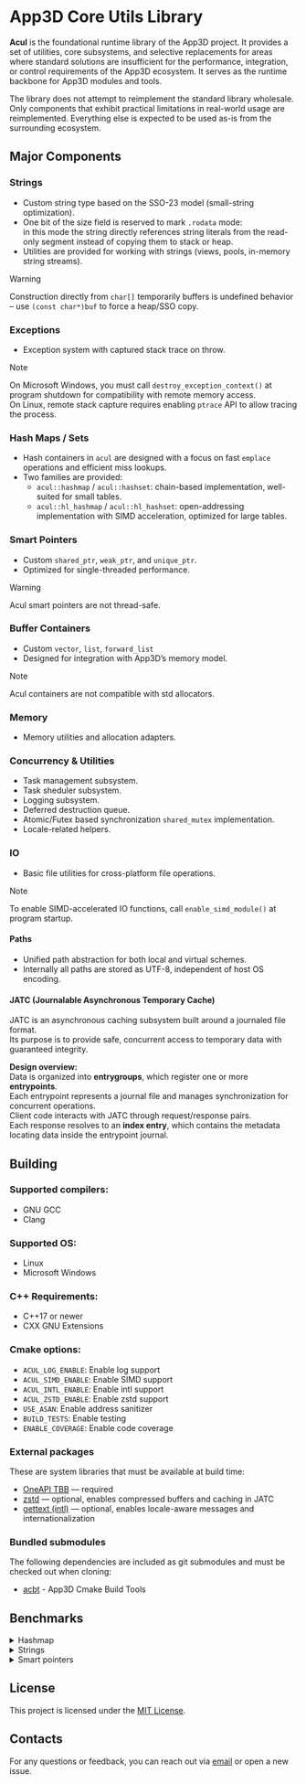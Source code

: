 # App3D Core Utils Library

**Acul** is the foundational runtime library of the App3D project.
It provides a set of utilities, core subsystems, and selective replacements for areas where standard solutions are insufficient for the performance, integration, or control requirements of the App3D ecosystem.
It serves as the runtime backbone for App3D modules and tools.

The library does not attempt to reimplement the standard library wholesale.
Only components that exhibit practical limitations in real-world usage are reimplemented.
Everything else is expected to be used as-is from the surrounding ecosystem.

## Major Components

### Strings
- Custom string type based on the SSO-23 model (small-string optimization).  
- One bit of the size field is reserved to mark `.rodata` mode:  
  in this mode the string directly references string literals from the read-only segment instead of copying them to stack or heap.  
- Utilities are provided for working with strings (views, pools, in-memory string streams).

> [!WARNING]
> Construction directly from `char[]` temporarily buffers is undefined behavior – use `(const char*)buf` to force a heap/SSO copy.

### Exceptions
- Exception system with captured stack trace on throw.

> [!NOTE]
> On Microsoft Windows, you must call `destroy_exception_context()` at program shutdown for compatibility with remote memory access.  
> On Linux, remote stack capture requires enabling `ptrace` API to allow tracing the process.

### Hash Maps / Sets
- Hash containers in `acul` are designed with a focus on fast `emplace` operations and efficient miss lookups.
- Two families are provided:
  - `acul::hashmap` / `acul::hashset`: chain-based implementation, well-suited for small tables.  
  - `acul::hl_hashmap` / `acul::hl_hashset`: open-addressing implementation with SIMD acceleration, optimized for large tables.

### Smart Pointers
- Custom `shared_ptr`, `weak_ptr`, and `unique_ptr`.  
- Optimized for single-threaded performance.

> [!WARNING]
> Acul smart pointers are not thread-safe.

### Buffer Containers
- Custom `vector`, `list`, `forward_list`  
- Designed for integration with App3D’s memory model.

> [!NOTE]
> Acul containers are not compatible with std allocators.

### Memory
- Memory utilities and allocation adapters.

### Concurrency & Utilities
- Task management subsystem.
- Task sheduler subsystem.
- Logging subsystem.
- Deferred destruction queue.
- Atomic/Futex based synchronization `shared_mutex` implementation.
- Locale-related helpers.

### IO
- Basic file utilities for cross-platform file operations.  

> [!NOTE]
> To enable SIMD-accelerated IO functions, call `enable_simd_module()` at program startup.

#### Paths
- Unified path abstraction for both local and virtual schemes.  
- Internally all paths are stored as UTF-8, independent of host OS encoding.

#### JATC (Journalable Asynchronous Temporary Cache)
JATC is an asynchronous caching subsystem built around a journaled file format.  
Its purpose is to provide safe, concurrent access to temporary data with guaranteed integrity.  

**Design overview:**\
Data is organized into **entrygroups**, which register one or more **entrypoints**.  
Each entrypoint represents a journal file and manages synchronization for concurrent operations.  
Client code interacts with JATC through request/response pairs.  
Each response resolves to an **index entry**, which contains the metadata locating data inside the entrypoint journal.

## Building

### Supported compilers:
- GNU GCC
- Clang

### Supported OS:
- Linux
- Microsoft Windows


### C++ Requirements:
- C++17 or newer
- CXX GNU Extensions

### Cmake options:
- `ACUL_LOG_ENABLE`: Enable log support
- `ACUL_SIMD_ENABLE`: Enable SIMD support
- `ACUL_INTL_ENABLE`: Enable intl support
- `ACUL_ZSTD_ENABLE`: Enable zstd support
- `USE_ASAN`: Enable address sanitizer
- `BUILD_TESTS`: Enable testing
- `ENABLE_COVERAGE`: Enable code coverage

### External packages
These are system libraries that must be available at build time:

- [OneAPI TBB](https://github.com/oneapi-src/oneTBB) — required
- [zstd](https://github.com/facebook/zstd) — optional, enables compressed buffers and caching in JATC
- [gettext (intl)](https://www.gnu.org/software/gettext/) — optional, enables locale-aware messages and internationalization

### Bundled submodules
The following dependencies are included as git submodules and must be checked out when cloning:

- [acbt](https://github.com/app3d-public/acbt) - App3D Cmake Build Tools

## Benchmarks
<details>
<summary>Hashmap</summary>

<details>
<summary>Insert</summary>

## Insert — uint64_t (1000)

| Hashmap             | bw_gib_s | cps_avg  | cps_max  | cps_min  |
|---------------------|----------|----------|----------|----------|
| acul::hashmap       | 2.94646  | 263.644M | 277.666M | 248.906M |
| acul::hl_hashmap    | 1.92429  | 172.183M | 175.886M | 166.080M |
| emhash5             | 1.33734  | 119.663M | 123.837M | 114.488M |
| emhash7             | 1.54249  | 138.020M | 141.014M | 135.634M |
| absl::flat_hash_map | 1.07026  | 95.7653M | 99.1258M | 91.5078M |
| llvm::DenseMap      | 1.31555  | 117.713M | 121.598M | 110.421M |
| std::unordered_map  | 0.43690  | 39.0931M | 40.0286M | 37.8366M |


## Insert — uint64_t (1,000,000)

| Hashmap             | bw_gib_s | cps_avg  | cps_max  | cps_min  |
|---------------------|----------|----------|----------|----------|
| acul::hashmap       | 0.343693 | 30.7532M | 32.4665M | 28.9412M |
| acul::hl_hashmap    | 0.576819 | 51.6128M | 53.241M  | 47.7161M |
| emhash5             | 0.339040 | 30.3368M | 31.0223M | 29.4363M |
| emhash7             | 0.405489 | 36.2826M | 38.2325M | 34.0677M |
| absl::flat_hash_map | 0.452130 | 40.4559M | 41.2923M | 39.3651M |
| llvm::DenseMap      | 0.242297 | 21.6804M | 22.0758M | 21.3965M |
| std::unordered_map  | 0.047743 | 4.272M   | 4.45734M | 4.11847M |

---

## Insert — Vec3f (1000)

| Hashmap             | bw_gib_s | cps_avg  | cps_max  | cps_min  |
|---------------------|----------|----------|----------|----------|
| acul::hashmap       | 0.195229 | 13.1016M | 13.4878M | 11.990M  |
| acul::hl_hashmap    | 1.79292  | 120.321M | 124.084M | 112.476M |
| emhash5             | 0.082887 | 5.56246M | 5.83773M | 5.25495M |
| emhash7             | 0.093074 | 6.24614M | 6.411M   | 6.01508M |
| absl::flat_hash_map | 0.939135 | 63.0243M | 64.7377M | 60.5535M |
| llvm::DenseMap      | 0.035392 | 2.3751M  | 2.44986M | 2.31168M |
| std::unordered_map  | 0.417821 | 28.0395M | 28.9776M | 26.7587M |

## Insert — Vec3f (1,000,000)

| Hashmap             | bw_gib_s | cps_avg  | cps_max  | cps_min  |
|---------------------|----------|----------|----------|----------|
| acul::hashmap       | 0.196161 | 13.1642M | 13.4137M | 12.8226M |
| acul::hl_hashmap    | 0.587755 | 39.4436M | 41.6542M | 38.0788M |
| emhash5             | 0.187300 | 12.5695M | 12.8546M | 11.9167M |
| emhash7             | 0.228832 | 15.3566M | 16.0243M | 14.4343M |
| absl::flat_hash_map | 0.483233 | 32.4292M | 33.7741M | 31.1822M |
| llvm::DenseMap      | 0.152944 | 10.2639M | 10.4822M | 9.48688M |
| std::unordered_map  | 0.042344 | 2.84163M | 2.85236M | 2.83098M |

---

## Insert — string (1000)

| Hashmap             | bw_gib_s | cps_avg  | cps_max  | cps_min  |
|---------------------|----------|----------|----------|----------|
| acul::hashmap       | 0.838758 | 45.0305M | 46.6957M | 43.7994M |
| acul::hl_hashmap    | 1.00839  | 54.1374M | 55.0377M | 52.2687M |
| emhash5             | 0.648140 | 34.7968M | 36.0312M | 32.6773M |
| emhash7             | 0.739815 | 39.7185M | 41.6289M | 37.6662M |
| absl::flat_hash_map | 0.763108 | 40.969M  | 43.2287M | 38.4338M |
| llvm::DenseMap      | 0.365495 | 19.6224M | 20.5715M | 18.6592M |
| std::unordered_map  | 0.440757 | 23.663M  | 24.7574M | 22.0749M |

## Insert — string (1,000,000)

| Hashmap             | bw_gib_s | cps_avg  | cps_max  | cps_min  |
|---------------------|----------|----------|----------|----------|
| acul::hashmap       | 0.143539 | 7.7062M  | 7.98828M | 7.50737M |
| acul::hl_hashmap    | 0.315190 | 16.9216M | 17.6727M | 16.4135M |
| emhash5             | 0.149963 | 8.05109M | 8.17995M | 7.94236M |
| emhash7             | 0.171496 | 9.20712M | 9.51238M | 8.79068M |
| absl::flat_hash_map | 0.276972 | 14.8698M | 14.9895M | 14.6368M |
| llvm::DenseMap      | 0.117099 | 6.28668M | 6.53355M | 6.00563M |
| std::unordered_map  | 0.040382 | 2.16802M | 2.24583M | 2.09541M |

---
</details>
<details>
<summary>Find</summary>

## Find — uint64_t (1000, hit)

| Hashmap             | bw_gib_s | cps_avg  | cps_max  | cps_min  |
|---------------------|----------|----------|----------|----------|
| acul::hashmap       | 12.5911  | 1.68995G | 1.71221G | 1.65502G |
| acul::hl_hashmap    | 6.62438  | 889.109M | 901.401M | 863.737M |
| emhash5             | 11.1025  | 1.49015G | 1.52325G | 1.45851G |
| emhash7             | 9.17184  | 1.23102G | 1.25339G | 1.21546G |
| absl::flat_hash_map | 4.83677  | 649.180M | 652.459M | 645.784M |
| llvm::DenseMap      | 9.18477  | 1.23276G | 1.24920G | 1.20536G |
| std::unordered_map  | 7.53655  | 1.01154G | 1.02939G | 989.658M |

## Find — uint64_t (1000, miss)

| Hashmap             | bw_gib_s | cps_avg  | cps_max  | cps_min  |
|---------------------|----------|----------|----------|----------|
| acul::hashmap       | 10.9216  | 1.46588G | 1.50236G | 1.42471G |
| acul::hl_hashmap    | 3.48016  | 467.099M | 474.403M | 460.015M |
| emhash5             | 10.6083  | 1.42383G | 1.45657G | 1.39606G |
| emhash7             | 8.11686  | 1.08943G | 1.10968G | 1.05610G |
| absl::flat_hash_map | 5.41310  | 726.535M | 744.020M | 715.372M |
| llvm::DenseMap      | 4.06431  | 545.502M | 559.407M | 534.731M |
| std::unordered_map  | 2.85736  | 383.508M | 389.855M | 373.857M |

## Find — uint64_t (1,000,000, hit)

| Hashmap             | bw_gib_s | cps_avg  | cps_max  | cps_min  |
|---------------------|----------|----------|----------|----------|
| acul::hashmap       | 1.00087  | 134.334M | 142.424M | 123.551M |
| acul::hl_hashmap    | 0.644642 | 86.5224M | 91.2183M | 81.8194M |
| emhash5             | 1.27921  | 171.693M | 179.076M | 158.972M |
| emhash7             | 1.17759  | 158.054M | 168.788M | 149.946M |
| absl::flat_hash_map | 0.565126 | 75.850M  | 76.9681M | 74.3296M |
| llvm::DenseMap      | 0.576483 | 77.3743M | 82.2843M | 74.4492M |
| std::unordered_map  | 0.364425 | 48.9122M | 54.4363M | 43.926M  |

## Find — uint64_t (1,000,000, miss)

| Hashmap             | bw_gib_s | cps_avg  | cps_max  | cps_min  |
|---------------------|----------|----------|----------|----------|
| acul::hashmap       | 0.945105 | 126.850M | 135.264M | 115.908M |
| acul::hl_hashmap    | 2.02735  | 272.107M | 279.761M | 258.103M |
| emhash5             | 1.17645  | 157.900M | 174.292M | 149.044M |
| emhash7             | 1.02735  | 137.888M | 145.344M | 129.883M |
| absl::flat_hash_map | 1.24731  | 167.411M | 172.084M | 160.212M |
| llvm::DenseMap      | 0.349273 | 46.8786M | 48.2111M | 45.1401M |
| std::unordered_map  | 0.194280 | 26.0758M | 27.0187M | 24.0109M |

---

## Find — Vec3f (1000, hit)

| Hashmap             | bw_gib_s | cps_avg  | cps_max  | cps_min  |
|---------------------|----------|----------|----------|----------|
| acul::hashmap       | 0.171985 | 15.389M  | 15.9047M | 14.9843M |
| acul::hl_hashmap    | 1.95442  | 174.878M | 179.957M | 167.683M |
| emhash5             | 0.106111 | 9.49466M | 9.98088M | 9.20181M |
| emhash7             | 0.128196 | 11.4707M | 11.7479M | 11.214M  |
| absl::flat_hash_map | 2.25025  | 201.349M | 204.363M | 198.589M |
| llvm::DenseMap      | 0.226538 | 20.2703M | 20.46M   | 19.9775M |
| std::unordered_map  | 1.89947  | 169.961M | 172.542M | 166.020M |

## Find — Vec3f (1000, miss)

| Hashmap             | bw_gib_s | cps_avg  | cps_max  | cps_min  |
|---------------------|----------|----------|----------|----------|
| acul::hashmap       | 0.090040 | 8.05665M | 8.27446M | 7.73294M |
| acul::hl_hashmap    | 2.31809  | 207.420M | 212.883M | 202.126M |
| emhash5             | 0.057740 | 5.16649M | 5.33166M | 4.98813M |
| emhash7             | 0.068186 | 6.10114M | 6.27717M | 5.91675M |
| absl::flat_hash_map | 2.68678  | 240.409M | 246.244M | 235.382M |
| llvm::DenseMap      | 0.113799 | 10.1826M | 10.2435M | 9.97735M |
| std::unordered_map  | 1.95935  | 175.320M | 177.842M | 171.410M |

## Find — Vec3f (1,000,000, hit)

| Hashmap             | bw_gib_s | cps_avg  | cps_max  | cps_min  |
|---------------------|----------|----------|----------|----------|
| acul::hashmap       | 0.387484 | 34.6715M | 36.343M  | 33.3249M |
| acul::hl_hashmap    | 0.374499 | 33.5096M | 35.3144M | 31.6508M |
| emhash5             | 0.414750 | 37.1112M | 38.4369M | 35.764M  |
| emhash7             | 0.402130 | 35.982M  | 38.3155M | 33.6129M |
| absl::flat_hash_map | 0.410638 | 36.7433M | 37.7827M | 35.0378M |
| llvm::DenseMap      | 0.331850 | 29.6935M | 30.6466M | 27.6626M |
| std::unordered_map  | 0.147668 | 13.2131M | 13.6101M | 12.9506M |

## Find — Vec3f (1,000,000, miss)

| Hashmap             | bw_gib_s | cps_avg  | cps_max  | cps_min  |
|---------------------|----------|----------|----------|----------|
| acul::hashmap       | 0.430985 | 38.5639M | 40.5238M | 36.360M  |
| acul::hl_hashmap    | 1.52771  | 136.698M | 145.250M | 128.128M |
| emhash5             | 0.375224 | 33.5745M | 35.1203M | 32.158M  |
| emhash7             | 0.416812 | 37.2957M | 38.299M  | 36.2183M |
| absl::flat_hash_map | 1.04106  | 93.1529M | 96.9265M | 87.9636M |
| llvm::DenseMap      | 0.232838 | 20.834M  | 21.7135M | 19.4907M |
| std::unordered_map  | 0.100518 | 8.99421M | 9.50735M | 8.33036M |

---

## Find — string (1000, hit)

| Hashmap             | bw_gib_s | cps_avg  | cps_max  | cps_min  |
|---------------------|----------|----------|----------|----------|
| acul::hashmap       | 1.13576  | 76.2193M | 77.8665M | 72.3386M |
| acul::hl_hashmap    | 0.847846 | 56.898M  | 66.8375M | 36.719M  |
| emhash5             | 0.960348 | 64.4479M | 83.0579M | 46.8189M |
| emhash7             | 0.953039 | 63.9574M | 70.405M  | 56.4983M |
| absl::flat_hash_map | 1.09509  | 73.490M  | 75.397M  | 71.3716M |
| llvm::DenseMap      | 1.01780  | 68.3033M | 69.7565M | 66.6861M |
| std::unordered_map  | 0.866838 | 58.1725M | 59.218M  | 57.4211M |

## Find — string (1000, miss)

| Hashmap             | bw_gib_s | cps_avg  | cps_max  | cps_min  |
|---------------------|----------|----------|----------|----------|
| acul::hashmap       | 2.27574  | 152.723M | 157.386M | 142.096M |
| acul::hl_hashmap    | 1.80512  | 121.140M | 142.458M | 109.037M |
| emhash5             | 1.62830  | 109.273M | 120.377M | 92.986M  |
| emhash7             | 2.29587  | 154.073M | 168.833M | 121.402M |
| absl::flat_hash_map | 2.42610  | 162.813M | 166.633M | 157.983M |
| llvm::DenseMap      | 1.01854  | 68.3534M | 70.053M  | 66.4477M |
| std::unordered_map  | 1.55302  | 104.222M | 109.227M | 100.026M |

## Find — string (1,000,000, hit)

| Hashmap             | bw_gib_s | cps_avg  | cps_max  | cps_min  |
|---------------------|----------|----------|----------|----------|
| acul::hashmap       | 0.182832 | 12.2696M | 12.4732M | 12.023M  |
| acul::hl_hashmap    | 0.203311 | 13.644M  | 13.9769M | 13.2483M |
| emhash5             | 0.198450 | 13.3178M | 14.1071M | 12.1108M |
| emhash7             | 0.189894 | 12.7436M | 13.2491M | 12.3515M |
| absl::flat_hash_map | 0.186696 | 12.529M  | 13.0208M | 12.2448M |
| llvm::DenseMap      | 0.216106 | 14.5026M | 15.0082M | 13.9342M |
| std::unordered_map  | 0.080572 | 5.40713M | 5.75022M | 4.96095M |

## Find — string (1,000,000, miss)

| Hashmap             | bw_gib_s | cps_avg  | cps_max  | cps_min  |
|---------------------|----------|----------|----------|----------|
| acul::hashmap       | 0.314863 | 21.1301M | 22.8659M | 16.5495M |
| acul::hl_hashmap    | 1.10761  | 74.3304M | 88.8837M | 67.1685M |
| emhash5             | 0.255933 | 17.1754M | 18.1494M | 16.1298M |
| emhash7             | 0.401819 | 26.9656M | 28.6228M | 24.9891M |
| absl::flat_hash_map | 0.780933 | 52.4075M | 57.142M  | 47.2008M |
| llvm::DenseMap      | 0.177993 | 11.9449M | 12.3187M | 11.3449M |
| std::unordered_map  | 0.111028 | 7.45098M | 7.89688M | 7.17646M |

</details>

<details>
<summary>Erase</summary>

## Erase Half — uint64_t (1000)

| Hashmap             | bw_gib_s | cps_avg  | cps_max  | cps_min  |
|---------------------|----------|----------|----------|----------|
| acul::hashmap       | 8.93403  | 1.19911G | 1.21570G | 1.17875G |
| acul::hl_hashmap    | 3.53921  | 475.025M | 478.018M | 469.827M |
| emhash5             | 7.59986  | 1.02004G | 1.03859G | 1.00666G |
| emhash7             | 5.71407  | 766.929M | 786.488M | 727.032M |
| absl::flat_hash_map | 1.68743  | 226.483M | 234.158M | 211.653M |
| llvm::DenseMap      | 4.93010  | 661.707M | 667.039M | 646.517M |
| std::unordered_map  | 0.565683 | 75.9247M | 77.3508M | 73.8087M |

## Erase Half — uint64_t (1,000,000)

| Hashmap             | bw_gib_s | cps_avg  | cps_max  | cps_min  |
|---------------------|----------|----------|----------|----------|
| acul::hashmap       | 2.32624  | 312.223M | 318.967M | 305.259M |
| acul::hl_hashmap    | 0.444151 | 59.613M  | 62.3607M | 57.2212M |
| emhash5             | 2.89555  | 388.634M | 407.696M | 348.314M |
| emhash7             | 2.63583  | 353.776M | 372.532M | 311.012M |
| absl::flat_hash_map | 0.256263 | 34.3951M | 37.2500M | 32.5980M |
| llvm::DenseMap      | 0.561720 | 75.3927M | 77.8390M | 72.9069M |
| std::unordered_map  | 0.425421 | 57.099M  | 59.0301M | 53.5284M |

## Insert After Erase — uint64_t (1000)

| Hashmap             | bw_gib_s | cps_avg  | cps_max  | cps_min  |
|---------------------|----------|----------|----------|----------|
| acul::hashmap       | 3.36425  | 301.028M | 304.972M | 297.094M |
| acul::hl_hashmap    | 2.11484  | 189.232M | 193.444M | 185.468M |
| emhash5             | 4.48939  | 401.703M | 408.007M | 395.438M |
| emhash7             | 3.47400  | 310.848M | 317.507M | 297.442M |
| absl::flat_hash_map | 3.13967  | 280.933M | 284.706M | 274.646M |
| llvm::DenseMap      | 3.14694  | 281.583M | 283.706M | 279.833M |
| std::unordered_map  | 0.488841 | 43.7408M | 44.2249M | 43.0573M |

## Insert After Erase — uint64_t (1,000,000)

| Hashmap             | bw_gib_s | cps_avg  | cps_max  | cps_min  |
|---------------------|----------|----------|----------|----------|
| acul::hashmap       | 0.490503 | 43.8895M | 45.5478M | 41.8909M |
| acul::hl_hashmap    | 0.728408 | 65.1769M | 67.9737M | 63.4141M |
| emhash5             | 0.445862 | 39.8951M | 43.0712M | 33.7360M |
| emhash7             | 0.753985 | 67.4654M | 71.3366M | 59.8050M |
| absl::flat_hash_map | 0.672781 | 60.1994M | 65.9921M | 53.2326M |
| llvm::DenseMap      | 0.262629 | 23.4997M | 25.4499M | 22.1918M |
| std::unordered_map  | 0.092887 | 8.3114M  | 9.03179M | 7.59683M |

---

## Erase Half — Vec3f (1000)

| Hashmap             | bw_gib_s | cps_avg  | cps_max  | cps_min  |
|---------------------|----------|----------|----------|----------|
| acul::hashmap       | 0.296671 | 26.5457M | 27.1631M | 25.8585M |
| acul::hl_hashmap    | 0.603326 | 53.9847M | 55.6416M | 51.2297M |
| emhash5             | 0.159226 | 14.2473M | 14.7817M | 13.6614M |
| emhash7             | 0.184020 | 16.4658M | 16.9996M | 15.7711M |
| absl::flat_hash_map | 1.39514  | 124.835M | 127.734M | 120.395M |
| llvm::DenseMap      | 0.209791 | 18.7718M | 18.9319M | 18.4311M |
| std::unordered_map  | 0.462846 | 41.4148M | 43.4740M | 37.7660M |

## Erase Half — Vec3f (1,000,000)

| Hashmap             | bw_gib_s | cps_avg  | cps_max  | cps_min  |
|---------------------|----------|----------|----------|----------|
| acul::hashmap       | 0.402966 | 36.0568M | 38.0560M | 33.6532M |
| acul::hl_hashmap    | 0.181766 | 16.2642M | 17.5323M | 15.5002M |
| emhash5             | 0.390382 | 34.9308M | 35.6994M | 33.5959M |
| emhash7             | 0.344669 | 30.8405M | 31.9539M | 29.0560M |
| absl::flat_hash_map | 0.271784 | 24.3188M | 25.8303M | 23.0285M |
| llvm::DenseMap      | 0.374989 | 33.5534M | 36.0077M | 30.5208M |
| std::unordered_map  | 0.045116 | 4.03694M | 4.50932M | 3.61971M |

## Insert After Erase — Vec3f (1000)

| Hashmap             | bw_gib_s | cps_avg  | cps_max  | cps_min  |
|---------------------|----------|----------|----------|----------|
| acul::hashmap       | 0.156603 | 10.5094M | 11.0553M | 10.0246M |
| acul::hl_hashmap    | 2.16637  | 145.383M | 148.389M | 140.897M |
| emhash5             | 0.109599 | 7.35509M | 7.66216M | 6.93951M |
| emhash7             | 0.121816 | 8.17494M | 8.47309M | 7.67952M |
| absl::flat_hash_map | 1.35917  | 91.2122M | 91.9156M | 89.5397M |
| llvm::DenseMap      | 0.018658 | 1.25215M | 1.29136M | 1.22089M |
| std::unordered_map  | 0.502502 | 33.7224M | 36.3221M | 28.859M  |

## Insert After Erase — Vec3f (1,000,000)

| Hashmap             | bw_gib_s | cps_avg  | cps_max  | cps_min  |
|---------------------|----------|----------|----------|----------|
| acul::hashmap       | 0.410029 | 27.5166M | 28.9565M | 26.4580M |
| acul::hl_hashmap    | 0.875471 | 58.7519M | 62.2936M | 54.8792M |
| emhash5             | 0.344639 | 23.1283M | 24.4520M | 21.9330M |
| emhash7             | 0.445583 | 29.9026M | 31.8279M | 27.3456M |
| absl::flat_hash_map | 0.559015 | 37.5149M | 39.7102M | 35.3726M |
| llvm::DenseMap      | 0.144491 | 9.69660M | 10.6944M | 8.98414M |
| std::unordered_map  | 0.068740 | 4.61308M | 4.97939M | 3.97595M |

---

## Erase Half — string (1000)

| Hashmap             | bw_gib_s | cps_avg  | cps_max  | cps_min  |
|---------------------|----------|----------|----------|----------|
| acul::hashmap       | 1.01808  | 68.3221M | 69.7398M | 65.8549M |
| acul::hl_hashmap    | 0.820832 | 55.0851M | 56.1210M | 52.6491M |
| emhash5             | 1.04895  | 70.3941M | 71.4536M | 69.2776M |
| emhash7             | 0.976294 | 65.5180M | 66.6616M | 64.4395M |
| absl::flat_hash_map | 0.939424 | 63.0437M | 64.1031M | 61.8980M |
| llvm::DenseMap      | 0.910164 | 61.0800M | 61.7233M | 60.0393M |
| std::unordered_map  | 0.413292 | 27.7356M | 28.1040M | 27.3404M |

## Erase Half — string (1,000,000)

| Hashmap             | bw_gib_s | cps_avg  | cps_max  | cps_min  |
|---------------------|----------|----------|----------|----------|
| acul::hashmap       | 0.176480 | 11.8433M | 12.0920M | 11.2501M |
| acul::hl_hashmap    | 0.141808 | 9.51659M | 9.83885M | 9.31595M |
| emhash5             | 0.216573 | 14.5340M | 15.0134M | 13.9885M |
| emhash7             | 0.211181 | 14.1721M | 14.9002M | 13.5825M |
| absl::flat_hash_map | 0.176986 | 11.8774M | 12.4839M | 11.5664M |
| llvm::DenseMap      | 0.193595 | 12.9919M | 13.9689M | 12.4741M |
| std::unordered_map  | 0.043874 | 2.94430M | 3.18115M | 2.74716M |

## Insert After Erase — string (1000)

| Hashmap             | bw_gib_s | cps_avg  | cps_max  | cps_min  |
|---------------------|----------|----------|----------|----------|
| acul::hashmap       | 1.70394  | 91.4797M | 93.2526M | 88.8589M |
| acul::hl_hashmap    | 1.92981  | 103.606M | 105.618M | 100.614M |
| emhash5             | 1.66536  | 89.4085M | 91.4017M | 87.9188M |
| emhash7             | 1.79464  | 96.3489M | 98.6043M | 92.5469M |
| absl::flat_hash_map | 1.52263  | 81.7458M | 82.6812M | 80.3752M |
| llvm::DenseMap      | 0.598877 | 32.1520M | 33.0258M | 31.3292M |
| std::unordered_map  | 0.598000 | 32.1049M | 32.6441M | 31.7609M |

## Insert After Erase — string (1,000,000)

| Hashmap             | bw_gib_s | cps_avg  | cps_max  | cps_min  |
|---------------------|----------|----------|----------|----------|
| acul::hashmap       | 0.352805 | 18.9411M | 19.5668M | 17.1480M |
| acul::hl_hashmap    | 0.649654 | 34.8780M | 36.0803M | 33.4353M |
| emhash5             | 0.307416 | 16.5043M | 16.9736M | 16.1583M |
| emhash7             | 0.405493 | 21.7697M | 22.5120M | 20.8813M |
| absl::flat_hash_map | 0.340495 | 18.2802M | 18.7296M | 17.1687M |
| llvm::DenseMap      | 0.149857 | 8.04539M | 8.28528M | 7.76880M |
| std::unordered_map  | 0.056299 | 3.02255M | 3.09709M | 2.94148M |


</details>

<details>
<summary>Iterate</summary>

# Benchmarks — Iterate

## Iterate — uint64_t (1000)

| Hashmap             | bw_gib_s | cps_avg  | cps_max  | cps_min  |
|---------------------|----------|----------|----------|----------|
| acul::hashmap       | 9.29801  | 831.972M | 858.478M | 763.137M |
| acul::hl_hashmap    | 9.63520  | 862.143M | 993.769M | 701.796M |
| emhash5             | 13.7355  | 1.22904G | 1.24136G | 1.21586G |
| emhash7             | 11.3727  | 1.01761G | 1.04300G | 1.00443G |
| absl::flat_hash_map | 2.45518  | 219.685M | 223.843M | 210.435M |
| llvm::DenseMap      | 9.12567  | 816.551M | 830.813M | 802.694M |
| std::unordered_map  | 4.47959  | 400.827M | 406.919M | 396.066M |

## Iterate — uint64_t (1,000,000)

| Hashmap             | bw_gib_s | cps_avg  | cps_max  | cps_min  |
|---------------------|----------|----------|----------|----------|
| acul::hashmap       | 5.52692  | 494.540M | 587.134M | 409.694M |
| acul::hl_hashmap    | 4.92272  | 440.478M | 447.209M | 428.075M |
| emhash5             | 6.63045  | 593.283M | 606.548M | 574.770M |
| emhash7             | 8.02296  | 717.883M | 763.676M | 676.548M |
| absl::flat_hash_map | 2.30410  | 206.167M | 217.874M | 195.470M |
| llvm::DenseMap      | 1.51069  | 135.174M | 138.537M | 128.523M |
| std::unordered_map  | 0.218948 | 19.5911M | 21.1293M | 17.5043M |

---

## Iterate — Vec3f (1000)

| Hashmap             | bw_gib_s | cps_avg  | cps_max  | cps_min  |
|---------------------|----------|----------|----------|----------|
| acul::hashmap       | 5.08306  | 341.119M | 347.341M | 336.287M |
| acul::hl_hashmap    | 4.92952  | 330.814M | 342.945M | 320.376M |
| emhash5             | 5.93988  | 398.618M | 407.899M | 382.972M |
| emhash7             | 6.24444  | 419.057M | 423.401M | 414.613M |
| absl::flat_hash_map | 2.89211  | 194.086M | 200.675M | 190.145M |
| llvm::DenseMap      | 3.33345  | 223.704M | 235.496M | 195.153M |
| std::unordered_map  | 5.53936  | 371.740M | 376.559M | 367.322M |

## Iterate — Vec3f (1,000,000)

| Hashmap             | bw_gib_s | cps_avg  | cps_max  | cps_min  |
|---------------------|----------|----------|----------|----------|
| acul::hashmap       | 1.62626  | 109.136M | 112.054M | 105.846M |
| acul::hl_hashmap    | 4.10561  | 275.523M | 283.030M | 270.601M |
| emhash5             | 1.73220  | 116.246M | 119.692M | 111.276M |
| emhash7             | 3.51388  | 235.812M | 244.501M | 227.532M |
| absl::flat_hash_map | 2.58834  | 173.701M | 177.582M | 169.091M |
| llvm::DenseMap      | 1.41618  | 95.0385M | 96.9701M | 92.3917M |
| std::unordered_map  | 0.174838 | 11.7332M | 12.3543M | 11.2887M |

---

## Iterate — string (1000)

| Hashmap             | bw_gib_s | cps_avg  | cps_max  | cps_min  |
|---------------------|----------|----------|----------|----------|
| acul::hashmap       | 5.06590  | 271.973M | 278.129M | 265.313M |
| acul::hl_hashmap    | 5.39955  | 289.886M | 292.947M | 288.033M |
| emhash5             | 5.51887  | 296.292M | 297.937M | 292.965M |
| emhash7             | 6.07441  | 326.117M | 329.708M | 323.980M |
| absl::flat_hash_map | 3.04588  | 163.524M | 164.580M | 161.505M |
| llvm::DenseMap      | 1.90632  | 102.345M | 107.320M | 97.9285M |
| std::unordered_map  | 6.08351  | 326.606M | 329.296M | 323.970M |

## Iterate — string (1,000,000)

| Hashmap             | bw_gib_s | cps_avg  | cps_max  | cps_min  |
|---------------------|----------|----------|----------|----------|
| acul::hashmap       | 1.76515  | 94.7655M | 97.1510M | 92.5181M |
| acul::hl_hashmap    | 2.94966  | 158.358M | 164.427M | 150.003M |
| emhash5             | 1.68022  | 90.2061M | 92.3322M | 88.5058M |
| emhash7             | 2.95758  | 158.784M | 162.631M | 155.076M |
| absl::flat_hash_map | 2.35850  | 126.621M | 131.625M | 121.184M |
| llvm::DenseMap      | 1.34914  | 72.4313M | 75.4745M | 67.8179M |
| std::unordered_map  | 0.195123 | 10.4756M | 11.1243M | 9.34530M |

</details>
</details>

<details>
<summary>Strings</summary>

| Benchmark             | bw_mib_s / GiB | cps_avg  | cps_max  | cps_min  |
|-----------------------|----------------|----------|----------|----------|
| string_construct_acul | 30.546 Gi      | 2.98167G | 3.0625G  | 2.93281G |
| string_construct_std  | 23.513 Gi      | 2.29516G | 2.34601G | 2.26061G |
| string_append_acul    | 88.677 Mi      | 5.81156M | 6.10836M | 5.43557M |
| string_append_std     | 63.459 Mi      | 4.15883M | 4.32999M | 3.81641M |
| string_find_acul      | 20.163 Gi      | 21.1419M | 21.8026M | 19.7316M |
| string_find_std       | 6.268 Gi       | 6.57268M | 6.8921M  | 6.24759M |
| to_string_u64_acul    | 524.36 Mi      | 68.7289M | 70.1918M | 67.1403M |
| to_string_u64_std     | 778.508 Mi     | 102.041M | 103.336M | 99.2533M |
| stoull_acul           | 2.900 Gi       | 259.486M | 264.768M | 246.967M |
| stoull_std            | 338.466 Mi     | 29.5756M | 30.4536M | 28.6436M |
| sstream_write_acul    | 1.369 Gi       | 22.9704M | 23.6288M | 22.4124M |
| sstream_write_std     | 30.041 Mi      | 492.188k | 492.188k | 492.188k |
| path_join_acul        | 51.805 Mi      | 848.775k | 851.112k | 846.452k |
| path_join_std         | 38.195 Mi      | 625.779k | 633.032k | 618.689k |
| path_decompose_acul   | 145.611 Mi     | 2.3857M  | 2.48344M | 2.31741M |
| path_decompose_std    | 139.709 Mi     | 2.28899M | 2.37451M | 2.19327M |


</details>

<details>

<summary>Smart pointers</summary>

## uint64_t (trivial)

| Benchmark      | Impl             | bw        | cps_avg  | cps_max  | cps_min  |
|----------------|------------------|-----------|----------|----------|----------|
| make_reset     | acul::shared_ptr | 817.367Mi | 107.134M | 111.024M | 103.469M |
|                | std::shared_ptr  | 263.834Mi | 34.581M  | 35.833M  | 32.132M  |
| copy           | acul::shared_ptr | 859.701Mi | 112.683M | 115.088M | 110.476M |
|                | std::shared_ptr  | 265.413Mi | 34.788M  | 36.365M  | 33.284M  |
| move           | acul::shared_ptr | 765.242Mi | 100.302M | 103.017M | 96.198M  |
|                | std::shared_ptr  | 222.171Mi | 29.120M  | 33.790M  | 25.279M  |
| weak_lock_hit  | acul::weak_ptr   | 7.41498Gi | 995.222M | 1.02566G | 955.827M |
|                | std::weak_ptr    | 791.145Mi | 103.697M | 105.165M | 102.097M |
| weak_lock_miss | acul::weak_ptr   | 12.4589Gi | 1.6722G  | 1.778G   | 1.393G   |
|                | std::weak_ptr    | 4.72483Gi | 634.156M | 641.088M | 628.221M |
| deref          | acul::shared_ptr | 27.069Gi  | 3.6331G  | 3.7849G  | 3.4266G  |
|                | std::shared_ptr  | 24.9896Gi | 3.3540G  | 3.4795G  | 3.1709G  |

## NonTriv (non-trivial)

| Benchmark      | Impl             | bw        | cps_avg  | cps_max  | cps_min  |
|----------------|------------------|-----------|----------|----------|----------|
| make_reset     | acul::shared_ptr | 3.00959Gi | 100.985M | 103.833M | 90.766M  |
|                | std::shared_ptr  | 1.05017Gi | 35.238M  | 35.882M  | 34.051M  |
| copy           | acul::shared_ptr | 3.10594Gi | 104.218M | 106.753M | 99.687M  |
|                | std::shared_ptr  | 1.06152Gi | 35.619M  | 36.426M  | 33.789M  |
| move           | acul::shared_ptr | 2.67018Gi | 89.596M  | 92.914M  | 86.628M  |
|                | std::shared_ptr  | 994.88Mi  | 32.600M  | 33.387M  | 31.908M  |
| weak_lock_hit  | acul::weak_ptr   | 26.7828Gi | 898.681M | 939.974M | 870.236M |
|                | std::weak_ptr    | 3.21253Gi | 107.795M | 110.760M | 104.762M |
| weak_lock_miss | acul::weak_ptr   | 43.6595Gi | 1.4650G  | 1.472G   | 1.452G   |
|                | std::weak_ptr    | 19.4999Gi | 654.308M | 660.433M | 648.618M |
| deref          | acul::shared_ptr | 53.4278Gi | 1.7927G  | 1.8393G  | 1.727G   |
|                | std::shared_ptr  | 48.0888Gi | 1.6136G  | 1.6527G  | 1.549G   |


</details>

## License
This project is licensed under the [MIT License](LICENSE).

## Contacts
For any questions or feedback, you can reach out via [email](mailto:wusikijeronii@gmail.com) or open a new issue.